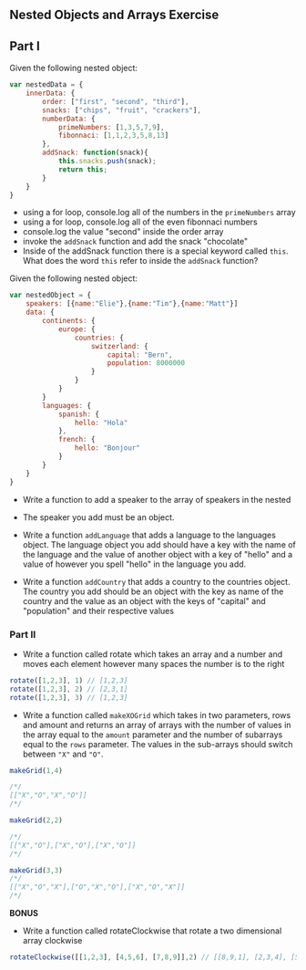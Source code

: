 ## Nested Objects and Arrays Exercise

## Part I

Given the following nested object:

```javascript
var nestedData = {
    innerData: {
        order: ["first", "second", "third"],
        snacks: ["chips", "fruit", "crackers"],
        numberData: {
            primeNumbers: [1,3,5,7,9],
            fibonnaci: [1,1,2,3,5,8,13]
        },
        addSnack: function(snack){
            this.snacks.push(snack);
            return this;
        }
    }
}
```

- using a for loop, console.log all of the numbers in the `primeNumbers` array
- using a for loop, console.log all of the even fibonnaci numbers
- console.log the value "second" inside the order array
- invoke the `addSnack` function and add the snack "chocolate"
- Inside of the addSnack function there is a special keyword called `this`. What does the word `this` refer to inside the `addSnack` function?

Given the following nested object:

```javascript
var nestedObject = {
    speakers: [{name:"Elie"},{name:"Tim"},{name:"Matt"}]
    data: {
        continents: {
            europe: {
                countries: {
                    switzerland: {
                        capital: "Bern",
                        population: 8000000
                    }
                }
            }
        }
        languages: {
            spanish: {
                hello: "Hola"
            },
            french: {
                hello: "Bonjour"
            }
        }
    }
}
```

- Write a function to add a speaker to the array of speakers in the nested
- The speaker you add must be an object.

- Write a function `addLanguage` that adds a language to the languages object. The language object you add should have a key with the name of the language and the value of another object with a key of "hello" and a value of however you spell "hello" in the language you add.

- Write a function `addCountry` that adds a country to the countries object. The country you add should be an object with the key as name of the country and the value as an object with the keys of "capital" and "population" and their respective values

### Part II

- Write a function called rotate which takes an array and a number and moves each element however many spaces the number is to the right

```javascript
rotate([1,2,3], 1) // [1,2,3]
rotate([1,2,3], 2) // [2,3,1]
rotate([1,2,3], 3) // [1,2,3]
```

- Write a function called `makeXOGrid` which takes in two parameters, rows and amount and returns an array of arrays with the number of values in the array equal to the `amount` parameter and the number of subarrays equal to the `rows` parameter. The values in the sub-arrays should switch between `"X"` and `"O"`.

```javascript
makeGrid(1,4) 

/*/
[["X","O","X","O"]]
/*/

makeGrid(2,2) 

/*/
[["X","O"],["X","O"],["X","O"]]
/*/

makeGrid(3,3) 
/*/
[["X","O","X"],["O","X","O"],["X","O","X"]]
/*/

```

**BONUS**

- Write a function called rotateClockwise that rotate a two dimensional array clockwise

```javascript
rotateClockwise([[1,2,3], [4,5,6], [7,8,9]],2) // [[8,9,1], [2,3,4], [5,6,7]]
```
